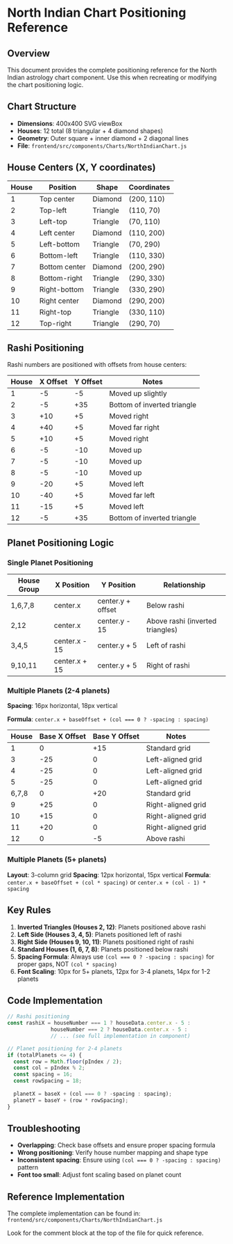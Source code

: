 # North Indian Chart Positioning Reference

## Overview
This document provides the complete positioning reference for the North Indian astrology chart component. Use this when recreating or modifying the chart positioning logic.

## Chart Structure
- **Dimensions**: 400x400 SVG viewBox
- **Houses**: 12 total (8 triangular + 4 diamond shapes)
- **Geometry**: Outer square + inner diamond + 2 diagonal lines
- **File**: `frontend/src/components/Charts/NorthIndianChart.js`

## House Centers (X, Y coordinates)

| House | Position | Shape | Coordinates |
|-------|----------|-------|-------------|
| 1 | Top center | Diamond | (200, 110) |
| 2 | Top-left | Triangle | (110, 70) |
| 3 | Left-top | Triangle | (70, 110) |
| 4 | Left center | Diamond | (110, 200) |
| 5 | Left-bottom | Triangle | (70, 290) |
| 6 | Bottom-left | Triangle | (110, 330) |
| 7 | Bottom center | Diamond | (200, 290) |
| 8 | Bottom-right | Triangle | (290, 330) |
| 9 | Right-bottom | Triangle | (330, 290) |
| 10 | Right center | Diamond | (290, 200) |
| 11 | Right-top | Triangle | (330, 110) |
| 12 | Top-right | Triangle | (290, 70) |

## Rashi Positioning

Rashi numbers are positioned with offsets from house centers:

| House | X Offset | Y Offset | Notes |
|-------|----------|----------|-------|
| 1 | -5 | -5 | Moved up slightly |
| 2 | -5 | +35 | Bottom of inverted triangle |
| 3 | +10 | +5 | Moved right |
| 4 | +40 | +5 | Moved far right |
| 5 | +10 | +5 | Moved right |
| 6 | -5 | -10 | Moved up |
| 7 | -5 | -10 | Moved up |
| 8 | -5 | -10 | Moved up |
| 9 | -20 | +5 | Moved left |
| 10 | -40 | +5 | Moved far left |
| 11 | -15 | +5 | Moved left |
| 12 | -5 | +35 | Bottom of inverted triangle |

## Planet Positioning Logic

### Single Planet Positioning

| House Group | X Position | Y Position | Relationship |
|-------------|------------|------------|--------------|
| 1,6,7,8 | center.x | center.y + offset | Below rashi |
| 2,12 | center.x | center.y - 15 | Above rashi (inverted triangles) |
| 3,4,5 | center.x - 15 | center.y + 5 | Left of rashi |
| 9,10,11 | center.x + 15 | center.y + 5 | Right of rashi |

### Multiple Planets (2-4 planets)

**Spacing**: 16px horizontal, 18px vertical

**Formula**: `center.x + baseOffset + (col === 0 ? -spacing : spacing)`

| House | Base X Offset | Base Y Offset | Notes |
|-------|---------------|---------------|-------|
| 1 | 0 | +15 | Standard grid |
| 3 | -25 | 0 | Left-aligned grid |
| 4 | -25 | 0 | Left-aligned grid |
| 5 | -25 | 0 | Left-aligned grid |
| 6,7,8 | 0 | +20 | Standard grid |
| 9 | +25 | 0 | Right-aligned grid |
| 10 | +15 | 0 | Right-aligned grid |
| 11 | +20 | 0 | Right-aligned grid |
| 12 | 0 | -5 | Above rashi |

### Multiple Planets (5+ planets)

**Layout**: 3-column grid
**Spacing**: 12px horizontal, 15px vertical
**Formula**: `center.x + baseOffset + (col * spacing)` or `center.x + (col - 1) * spacing`

## Key Rules

1. **Inverted Triangles (Houses 2, 12)**: Planets positioned above rashi
2. **Left Side (Houses 3, 4, 5)**: Planets positioned left of rashi
3. **Right Side (Houses 9, 10, 11)**: Planets positioned right of rashi
4. **Standard Houses (1, 6, 7, 8)**: Planets positioned below rashi
5. **Spacing Formula**: Always use `(col === 0 ? -spacing : spacing)` for proper gaps, NOT `(col * spacing)`
6. **Font Scaling**: 10px for 5+ planets, 12px for 3-4 planets, 14px for 1-2 planets

## Code Implementation

```javascript
// Rashi positioning
const rashiX = houseNumber === 1 ? houseData.center.x - 5 :
              houseNumber === 2 ? houseData.center.x - 5 :
              // ... (see full implementation in component)

// Planet positioning for 2-4 planets
if (totalPlanets <= 4) {
  const row = Math.floor(pIndex / 2);
  const col = pIndex % 2;
  const spacing = 16;
  const rowSpacing = 18;
  
  planetX = baseX + (col === 0 ? -spacing : spacing);
  planetY = baseY + (row * rowSpacing);
}
```

## Troubleshooting

- **Overlapping**: Check base offsets and ensure proper spacing formula
- **Wrong positioning**: Verify house number mapping and shape type
- **Inconsistent spacing**: Ensure using `(col === 0 ? -spacing : spacing)` pattern
- **Font too small**: Adjust font scaling based on planet count

## Reference Implementation

The complete implementation can be found in:
`frontend/src/components/Charts/NorthIndianChart.js`

Look for the comment block at the top of the file for quick reference.